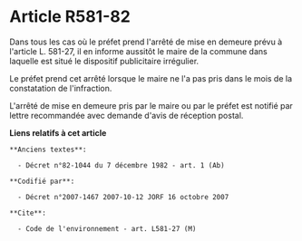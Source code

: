 # Article R581-82

Dans tous les cas où le préfet prend l'arrêté de mise en demeure prévu à l'article L. 581-27, il en informe aussitôt le maire
de la commune dans laquelle est situé le dispositif publicitaire irrégulier.

Le préfet prend cet arrêté lorsque le maire ne l'a pas pris dans le mois de la constatation de l'infraction.

L'arrêté de mise en demeure pris par le maire ou par le préfet est notifié par lettre recommandée avec demande d'avis de
réception postal.

**Liens relatifs à cet article**

	**Anciens textes**:

	  - Décret n°82-1044 du 7 décembre 1982 - art. 1 (Ab)

	**Codifié par**:

	  - Décret n°2007-1467 2007-10-12 JORF 16 octobre 2007

	**Cite**:

	  - Code de l'environnement - art. L581-27 (M)
